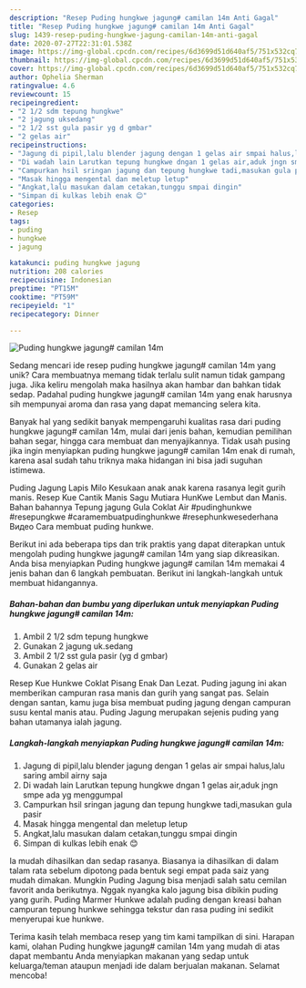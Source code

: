 ```yaml
---
description: "Resep Puding hungkwe jagung# camilan 14m Anti Gagal"
title: "Resep Puding hungkwe jagung# camilan 14m Anti Gagal"
slug: 1439-resep-puding-hungkwe-jagung-camilan-14m-anti-gagal
date: 2020-07-27T22:31:01.538Z
image: https://img-global.cpcdn.com/recipes/6d3699d51d640af5/751x532cq70/puding-hungkwe-jagung-camilan-14m-foto-resep-utama.jpg
thumbnail: https://img-global.cpcdn.com/recipes/6d3699d51d640af5/751x532cq70/puding-hungkwe-jagung-camilan-14m-foto-resep-utama.jpg
cover: https://img-global.cpcdn.com/recipes/6d3699d51d640af5/751x532cq70/puding-hungkwe-jagung-camilan-14m-foto-resep-utama.jpg
author: Ophelia Sherman
ratingvalue: 4.6
reviewcount: 15
recipeingredient:
- "2 1/2 sdm tepung hungkwe"
- "2 jagung uksedang"
- "2 1/2 sst gula pasir yg d gmbar"
- "2 gelas air"
recipeinstructions:
- "Jagung di pipil,lalu blender jagung dengan 1 gelas air smpai halus,lalu saring ambil airny saja"
- "Di wadah lain Larutkan tepung hungkwe dngan 1 gelas air,aduk jngn smpe ada yg menggumpal"
- "Campurkan hsil sringan jagung dan tepung hungkwe tadi,masukan gula pasir"
- "Masak hingga mengental dan meletup letup"
- "Angkat,lalu masukan dalam cetakan,tunggu smpai dingin"
- "Simpan di kulkas lebih enak 😊"
categories:
- Resep
tags:
- puding
- hungkwe
- jagung

katakunci: puding hungkwe jagung 
nutrition: 208 calories
recipecuisine: Indonesian
preptime: "PT15M"
cooktime: "PT59M"
recipeyield: "1"
recipecategory: Dinner

---
```



![Puding hungkwe jagung# camilan 14m](https://img-global.cpcdn.com/recipes/6d3699d51d640af5/751x532cq70/puding-hungkwe-jagung-camilan-14m-foto-resep-utama.jpg)

Sedang mencari ide resep puding hungkwe jagung# camilan 14m yang unik? Cara membuatnya memang tidak terlalu sulit namun tidak gampang juga. Jika keliru mengolah maka hasilnya akan hambar dan bahkan tidak sedap. Padahal puding hungkwe jagung# camilan 14m yang enak harusnya sih mempunyai aroma dan rasa yang dapat memancing selera kita.

Banyak hal yang sedikit banyak mempengaruhi kualitas rasa dari puding hungkwe jagung# camilan 14m, mulai dari jenis bahan, kemudian pemilihan bahan segar, hingga cara membuat dan menyajikannya. Tidak usah pusing jika ingin menyiapkan puding hungkwe jagung# camilan 14m enak di rumah, karena asal sudah tahu triknya maka hidangan ini bisa jadi suguhan istimewa.

Puding Jagung Lapis Milo Kesukaan anak anak karena rasanya legit gurih manis. Resep Kue Cantik Manis Sagu Mutiara HunKwe Lembut dan Manis. Bahan bahannya Tepung jagung Gula Coklat Air #pudinghunkwe #resepungkwe #caramembuatpudinghunkwe #resephunkwesederhana Видео Cara membuat puding hunkwe.


Berikut ini ada beberapa tips dan trik praktis yang dapat diterapkan untuk mengolah puding hungkwe jagung# camilan 14m yang siap dikreasikan. Anda bisa menyiapkan Puding hungkwe jagung# camilan 14m memakai 4 jenis bahan dan 6 langkah pembuatan. Berikut ini langkah-langkah untuk membuat hidangannya.

<!--inarticleads1-->

##### Bahan-bahan dan bumbu yang diperlukan untuk menyiapkan Puding hungkwe jagung# camilan 14m:

1. Ambil 2 1/2 sdm tepung hungkwe
1. Gunakan 2 jagung uk.sedang
1. Ambil 2 1/2 sst gula pasir (yg d gmbar)
1. Gunakan 2 gelas air


Resep Kue Hunkwe Coklat Pisang Enak Dan Lezat. Puding jagung ini akan memberikan campuran rasa manis dan gurih yang sangat pas. Selain dengan santan, kamu juga bisa membuat puding jagung dengan campuran susu kental manis atau. Puding Jagung merupakan sejenis puding yang bahan utamanya ialah jagung. 

<!--inarticleads2-->

##### Langkah-langkah menyiapkan Puding hungkwe jagung# camilan 14m:

1. Jagung di pipil,lalu blender jagung dengan 1 gelas air smpai halus,lalu saring ambil airny saja
1. Di wadah lain Larutkan tepung hungkwe dngan 1 gelas air,aduk jngn smpe ada yg menggumpal
1. Campurkan hsil sringan jagung dan tepung hungkwe tadi,masukan gula pasir
1. Masak hingga mengental dan meletup letup
1. Angkat,lalu masukan dalam cetakan,tunggu smpai dingin
1. Simpan di kulkas lebih enak 😊


Ia mudah dihasilkan dan sedap rasanya. Biasanya ia dihasilkan di dalam talam rata sebelum dipotong pada bentuk segi empat pada saiz yang mudah dimakan. Mungkin Puding Jagung bisa menjadi salah satu cemilan favorit anda berikutnya. Nggak nyangka kalo jagung bisa dibikin puding yang gurih. Puding Marmer Hunkwe adalah puding dengan kreasi bahan campuran tepung hunkwe sehingga tekstur dan rasa puding ini sedikit menyerupai kue hunkwe. 

Terima kasih telah membaca resep yang tim kami tampilkan di sini. Harapan kami, olahan Puding hungkwe jagung# camilan 14m yang mudah di atas dapat membantu Anda menyiapkan makanan yang sedap untuk keluarga/teman ataupun menjadi ide dalam berjualan makanan. Selamat mencoba!
